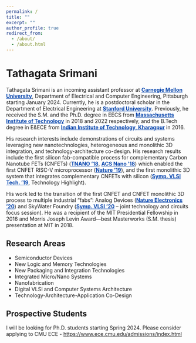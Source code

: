 ```yaml
---
permalink: /
title: ""
excerpt: ""
author_profile: true
redirect_from: 
  - /about/
  - /about.html
---
```


# Tathagata Srimani

Tathagata Srimani is an incoming assistant professor at <a href="https://www.ece.cmu.edu/" style="color:#0645AD;"><b>Carnegie Mellon University</b></a>, Department of Electrical and Computer Engineering, Pittsburgh starting January 2024. Currently, he is a postdoctoral scholar in the Department of Electrical Engineering at <a href="https://ee.stanford.edu/" style="color:#0645AD;"><b>Stanford University</b></a>. Previously, he received the S.M. and the Ph.D. degree in EECS from <a href="https://www.eecs.mit.edu/" style="color:#0645AD;"><b>Massachusetts Institute of Technology</b></a> in 2018 and 2022 respectively, and the B.Tech degree in E&amp;ECE from <a href="https://www.iitkgp.ac.in/" style="color:#0645AD;"><b>Indian Institute of Technology, Kharagpur</b></a> in 2016. 

His research interests include demonstrations of circuits and systems leveraging new nanotechnologies, heterogeneous and monolithic 3D integration, and technology-architecture co-design. His research results include the first silicon fab-compatible process for complementary Carbon Nanotube FETs (CNFETs) (<a href="https://ieeexplore.ieee.org/abstract/document/8591963" style="color:#0645AD;"><b>TNANO ’18</b></a>, <a href="https://pubs.acs.org/doi/full/10.1021/acsnano.8b04208" style="color:#0645AD;"><b>ACS Nano ’18</b></a>) which enabled the first CNFET RISC-V microprocessor (<a href="https://www.nature.com/articles/s41586:019:1493-8" style="color:#0645AD;"><b>Nature ’19</b></a>), and the first monolithic 3D system that integrates complementary CNFETs with silicon (<a href="https://ieeexplore.ieee.org/abstract/document/8776514" style="color:#0645AD;"><b>Symp. VLSI Tech. ’19</b></a>, Technology Highlight). 

His work led to the transition of the first CNFET and CNFET monolithic 3D process to multiple industrial “fabs”: Analog Devices (<a href="https://www.nature.com/articles/s41928-020-0419-7" style="color:#0645AD;"><b>Nature Electronics ’20</b></a>) and SkyWater Foundry (<a href="https://ieeexplore.ieee.org/abstract/document/9265083" style="color:#0645AD;"><b>Symp. VLSI ’20</b></a> – joint technology and circuits focus session). He was a recipient of the MIT Presidential Fellowship in 2016 and Morris Joseph Levin Award—best Masterworks (S.M. thesis) presentation at MIT in 2018.

Research Areas
--------------

* Semiconductor Devices
* New Logic and Memory Technologies
* New Packaging and Integration Technologies
* Integrated Micro/Nano Systems
* Nanofabrication
* Digital VLSI and Computer Systems Architecture
* Technology-Architecture-Application Co-Design

Prospective Students
--------------------

I will be looking for Ph.D. students starting Spring 2024. Please consider applying to CMU ECE - <a href="https://www.ece.cmu.edu/admissions/index.html" style="color:#0645AD;">https://www.ece.cmu.edu/admissions/index.html</a>
 


